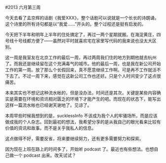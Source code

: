 #2013 六月第三周

<!-- description: 例行周报 -->
<!-- date: 2013-06-23 -->

今天去看了孟京辉的话剧《我爱XXX》，整个话剧可以说就是一个长长的诗朗诵，这个诗里的所有诗句都是以“我爱……”开头的。整个过程还是挺有启发的。

今天把下半年和明年上半年的住处搞定了，再过一两个星期就搬。在海淀黄庄，四号线十号线都方便了——虽然对平时就喜欢宅在家里写代码的我来说也没太大区别。

这一周是我室友在北京工作的最后一周，再过两周我们住的地方到期他就去杭州了。而我还是继续留在这个充满毒气的城市。他的最后一周，也是我在新公司开始工作的第一周。放了那么个长假回来，真不愿意继续工作啊。可是再不工作就活不下去了。不过一周下来，感觉在这新公司工作也还好。只是个人时间变少了这点很痛苦。

本来其实也不想记这种流水帐的，但是没办法，时间还是其次，关键是某些内容确实是需要在环境和资讯相对匮乏的环境下才能产生的吧。而现在的状态下，能写出这样一篇流水帐也已经谢天谢地了。见谅了。

本周早些时候我想到的是，sucklessInfo 不该成为我个人的牢骚场所，而是应该做成我的个人杂志。回到最初的想法，我希望分享的是从我自己的眼光看来比较有价值的资讯和故事。而不是关乎我私人的信息。

这点做得不好，需要反省，将来要继续努力，还有更多需要努力和探索。

因为现在上班在路上的时间多了，开始听 podcast 了。最近也有些想法。也想自己做一个 podcast 出来。改天试试？

